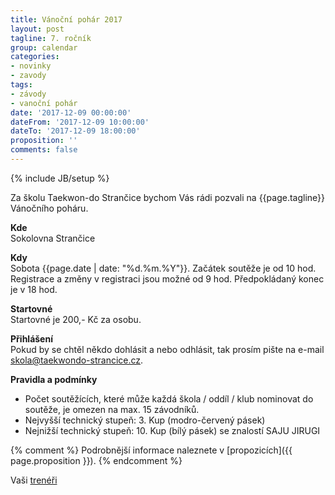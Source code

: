 ```yaml
---
title: Vánoční pohár 2017
layout: post
tagline: 7. ročník
group: calendar
categories:
- novinky
- zavody
tags:
- závody
- vanoční pohár
date: '2017-12-09 00:00:00'
dateFrom: '2017-12-09 10:00:00'
dateTo: '2017-12-09 18:00:00'
proposition: ''
comments: false
---
```

{% include JB/setup %}

Za školu Taekwon-do Strančice bychom Vás rádi pozvali na {{page.tagline}} Vánočního poháru.

**Kde**  
Sokolovna Strančice

**Kdy**  
Sobota {{page.date | date: "%d.%m.%Y"}}. Začátek soutěže je od 10 hod. Registrace a změny v registraci jsou možné od 9 hod. Předpokládaný konec je v 18 hod.

**Startovné**  
Startovné je 200,- Kč za osobu.

**Přihlášení**   
Pokud by se chtěl někdo dohlásit a nebo odhlásit, tak prosím pište na e-mail <a href="mailto:skola@taekwondo-strancice.cz">skola@taekwondo-strancice.cz</a>.

**Pravidla a podmínky**

- Počet soutěžících, které může každá škola / oddíl / klub nominovat do soutěže, je omezen na max. 15 závodníků.
- Nejvyšší technický stupeň: 3. Kup (modro-červený pásek)
- Nejnižší technický stupeň: 10. Kup (bílý pásek) se znalostí SAJU JIRUGI

{% comment %}
Podrobnější informace naleznete v [propozicích]({{ page.proposition }}).
{% endcomment %}

Vaši [trenéři](/treneri)





